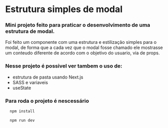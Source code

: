 
# Estrutura simples de modal

### Mini projeto feito para praticar o desenvolvimento de uma estrutura de modal.

Foi feito um componente com uma estrutura e estilização simples para o modal, de forma que a cada vez que o modal fosse chamado ele mostrasse um conteudo diferente de acordo com o objetivo do usuario, via de props.

### Nesse projeto é possivel ver tambem o uso de:
- estrutura de pasta usando Next.js
- SASS e variaveis
- useState


### Para roda o projeto é nescessário

```bash
  npm install
```
```bash
  npm run dev
```